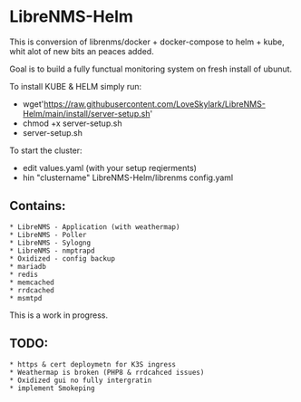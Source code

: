 # LibreNMS-Helm

This is conversion of librenms/docker + docker-compose to helm + kube, whit alot of new bits an peaces added.



Goal is to build a fully functual monitoring system on fresh install of ubunut.

To install KUBE & HELM simply run:
* wget'https://raw.githubusercontent.com/LoveSkylark/LibreNMS-Helm/main/install/server-setup.sh'
* chmod +x server-setup.sh
* server-setup.sh


To start the cluster:
* edit values.yaml (with your setup reqierments)
* hin "clustername" LibreNMS-Helm/librenms config.yaml

    

## Contains:
    * LibreNMS - Application (with weathermap)
    * LibreNMS - Poller
    * LibreNMS - Sylogng
    * LibreNMS - nmptrapd
    * Oxidized - config backup
    * mariadb
    * redis
    * memcached
    * rrdcached
    * msmtpd
  
  
  This is a work in progress.

## TODO:
    * https & cert deploymetn for K3S ingress
    * Weathermap is broken (PHP8 & rrdcahced issues)
    * Oxidized gui no fully intergratin
    * implement Smokeping
    
    
    
    
 
